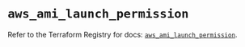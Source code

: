 # `aws_ami_launch_permission`

Refer to the Terraform Registry for docs: [`aws_ami_launch_permission`](https://registry.terraform.io/providers/hashicorp/aws/5.97.0/docs/resources/ami_launch_permission).
